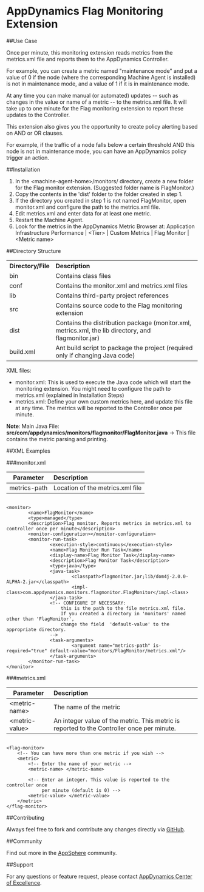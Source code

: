 # AppDynamics Flag Monitoring Extension

##Use Case

Once per minute, this monitoring extension reads metrics from the metrics.xml file and reports them to the AppDynamics Controller.

For example, you can create a metric named "maintenance mode" and put a value of 0 if the node (where the corresponding Machine Agent is installed) is not in maintenance mode, and a value of 1 if it is in maintenance mode.

At any time you can make manual (or automated) updates -- such as changes in the value or name of a metric -- to the metrics.xml file. It will take up to one minute for the Flag monitoring extension to report these updates to the Controller.

This extension also gives you the opportunity to create policy alerting based on AND or OR clauses.

For example, if the traffic of a node falls below a certain threshold AND this node is not in maintenance mode, you can have an AppDynamics policy trigger an action.


##Installation

1. In the \<machine-agent-home\>/monitors/ directory, create a new folder for the Flag monitor extension. (Suggested folder name is FlagMonitor.)
2. Copy the contents in the 'dist' folder to the folder created in step 1.
3. If the directory you created in step 1 is not named FlagMonitor, open monitor.xml and configure the path to the metrics.xml file.
4. Edit metrics.xml and enter data for at least one metric.
3. Restart the Machine Agent.
4. Look for the metrics in the AppDynamics Metric Browser at: Application Infrastructure
    Performance | \<Tier\> | Custom Metrics | Flag Monitor | \<Metric
    name\>


##Directory Structure

<table><tbody>
<tr>
<th align="left"> Directory/File </th>
<th align="left"> Description </th>
</tr>
<tr>
<td align="left"> bin </td>
<td align="left"> Contains class files </td>
</tr>
<tr>
<td align="left"> conf </td>
<td align="left"> Contains the monitor.xml and metrics.xml files </td>
</tr>
<tr>
<td align="left"> lib </td>
<td align="left"> Contains third-party project references </td>
</tr>
<tr>
<td align="left"> src </td>
<td align="left"> Contains source code to the Flag monitoring extension </td>
</tr>
<tr>
<td align="left"> dist </td>
<td align="left"> Contains the distribution package (monitor.xml, metrics.xml, the lib
directory, and flagmonitor.jar) </td>
</tr>
<tr>
<td align="left"> build.xml </td>
<td align="left"> Ant build script to package the project (required only if changing Java code) </td>
</tr>
</tbody>
</table>

XML files:

-   monitor.xml: This is used to execute the Java code which will start
    the monitoring extension. You might need to configure the path to metrics.xml
    (explained in Installation Steps)
-   metrics.xml: Define your own custom metrics here, and update this
    file at any time. The metrics will be reported to the Controller
    once per minute.
    

**Note**: Main Java File: **src/com/appdynamics/monitors/flagmonitor/FlagMonitor.java**  -> This file contains the metric parsing and printing.


##XML Examples

###monitor.xml

|**Parameter** | **Description**|
| ------------- |:-------------|
| metrics-path|Location of the metrics.xml file |


~~~~

<monitor>
        <name>FlagMonitor</name>
        <type>managed</type>
        <description>Flag monitor. Reports metrics in metrics.xml to controller once per minute</description>
        <monitor-configuration></monitor-configuration>
        <monitor-run-task>
                <execution-style>continuous</execution-style>
                <name>Flag Monitor Run Task</name>
                <display-name>Flag Monitor Task</display-name>
                <description>Flag Monitor Task</description>
                <type>java</type>
                <java-task>
                        <classpath>flagmonitor.jar;lib/dom4j-2.0.0-ALPHA-2.jar</classpath>
                        <impl-class>com.appdynamics.monitors.flagmonitor.FlagMonitor</impl-class>
                </java-task>
                <!-- CONFIGURE IF NECESSARY:
                    this is the path to the file metrics.xml file. 
                    If you created a directory in 'monitors' named other than 'FlagMonitor', 
                    change the field  'default-value' to the appropriate directory.
                -->
                <task-arguments>
                        <argument name="metrics-path" is-required="true" default-value="monitors/FlagMonitor/metrics.xml"/>
                </task-arguments>
        </monitor-run-task>
</monitor>
~~~~

###metrics.xml

|**Parameter** | **Description**|
| ------------- |:-------------|
|\<metric-name\>|The name of the metric |
| \<metric-value\>|An integer value of the metric. This metric is reported to the Controller once per minute.|

~~~~

<flag-monitor>
    <!-- You can have more than one metric if you wish -->
    <metric>
        <!-- Enter the name of your metric -->
        <metric-name> </metric-name>

        <!-- Enter an integer. This value is reported to the controller once 
             per minute (default is 0) -->
        <metric-value> </metric-value>
    </metric>
</flag-monitor>
~~~~


##Contributing

Always feel free to fork and contribute any changes directly via [GitHub](https://github.com/Appdynamics/flag-monitoring-extension).

##Community

Find out more in the [AppSphere](http://appsphere.appdynamics.com/t5/Extensions/Flag-Monitoring-Extension/idi-p/1103) community.

##Support

For any questions or feature request, please contact [AppDynamics Center of Excellence](mailto:ace-request@appdynamics.com).
